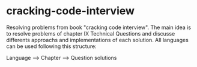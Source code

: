 # cracking-code-interview
Resolving problems from book "cracking code interview". The main idea is to resolve problems of chapter IX Technical Questions and discusse differents approachs and implementations of each solution. All languages can be used following this structure:

Language --> Chapter --> Question solutions

